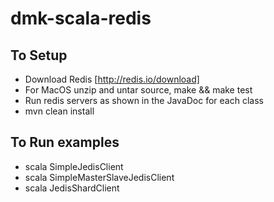 # dmk-scala-redis

To Setup
---
* Download Redis [http://redis.io/download]
* For MacOS unzip and untar source, make && make test
* Run redis servers as shown in the JavaDoc for each class
* mvn clean install

To Run examples
---
* scala SimpleJedisClient 
* scala SimpleMasterSlaveJedisClient
* scala JedisShardClient
